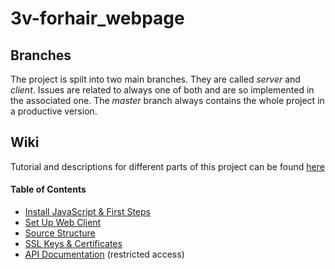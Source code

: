 # 3v-forhair_webpage

## Branches
The project is spilt into two main branches. They are called _server_ and _client_. Issues are related to always one of both and are so implemented in the associated one. The _master_ branch always contains the whole project in a productive version.

## Wiki
Tutorial and descriptions for different parts of this project can be found [here](https://github.com/franksaxer/3v-forhair_webpage/wiki)

#### Table of Contents
- [Install JavaScript & First Steps](https://github.com/franksaxer/3v-forhair_webpage/blob/master/doc/InstallJavaScriptAndFirstSteps.md)
- [Set Up Web Client](https://github.com/franksaxer/3v-forhair_webpage/blob/master/doc/SetUpWebClient.md)
- [Source Structure](https://github.com/franksaxer/3v-forhair_webpage/blob/master/doc/SourceStructure.md)
- [SSL Keys & Certificates](https://github.com/franksaxer/3v-forhair_webpage/blob/master/server/src/certificate/README.md)
- [API Documentation](https://swaggerhub.com/apis/3v-forhair/3v-forhair/1.0.0) (restricted access)
